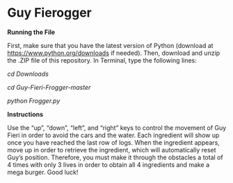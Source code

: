 # Guy Fierogger

**Running the File**

First, make sure that you have the latest version of Python (download at https://www.python.org/downloads if needed). Then, download and unzip the .ZIP file of this repository.
In Terminal, type the following lines:

*cd Downloads*

*cd Guy-Fieri-Frogger-master*

*python Frogger.py*

**Instructions**

Use the “up”, “down”, “left”, and “right” keys to control the movement of Guy Fieri in order to avoid the cars and the water. 
Each ingredient will show up once you have reached the last row of logs. When the ingredient appears, move up in order to retrieve the ingredient, which will automatically reset Guy’s position. 
Therefore, you must make it through the obstacles a total of 4 times with only 3 lives in order to obtain all 4 ingredients and make a mega burger. Good luck! 
